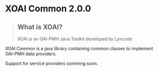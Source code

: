 XOAI Common 2.0.0
=================

> ## What is XOAI?
> 
> XOAI is an OAI-PMH Java Toolkit developed by Lyncode

XOAI Common is a java library containing common classes to 
implement OAI-PMH data providers.

Support for service providers comming soon.

